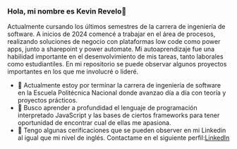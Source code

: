 ### Hola, mi nombre es Kevin Revelo👋
Actualmente cursando los últimos semestres de la carrera de ingeniería de software.
A inicios de 2024 comencé a trabajar en el área de procesos, realizando soluciones de negocio con plataformas low code como power apps, junto a sharepoint y power automate.
Mi autoaprendizaje fue una habilidad importante en el desenvolvimiento de mis tareas, tanto laborales como estudiantiles. En mi repositorio se puede observar algunos proyectos importantes en los que me involucré o lideré.
- 🌱 Actualmente estoy por terminar la carrera de ingeniería de software en la Escuela Politécnica Nacional donde avanzao día a día con teoría y proyectos prácticos.
- 🤔 Busco aprender a profundidad el lenguaje de programación interpretado JavaScript y las bases de ciertos frameworks para tener oportunidad de encontrar cual de ellas me apasiona.
- 💬 Tengo algunas cerificaciones que se pueden observer en mi Linkedin al igual que mi nivel de inglés. Contactame en el siguiente perfil:[LinkedIn](https://www.linkedin.com/in/kevin-revelo-flores-820262295/)

